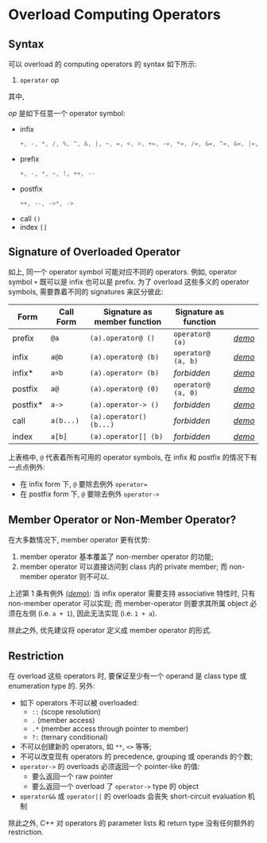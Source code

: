 # Overload Computing Operators

## Syntax

可以 overload 的 computing operators 的 syntax 如下所示:

1. `operator` *op*

其中,

*op* 是如下任意一个 operator symbol:
- infix
  ```c++
  +, -, *, /, %, ^, &, |, ~, =, <, >, +=, -=, *=, /=, &=, ^=, &=, |=, <<, >>, <<=, >>=, ==, !=, <=, >=, &&, ||
  ```
- prefix
  ```c++
  +, -, *, ~, !, ++, --
  ```
- postfix
  ```c++
  ++, --, ->*, ->
  ```
- call ```()```
- index ```[]```

## Signature of Overloaded Operator

如上, 同一个 operator symbol 可能对应不同的 operators.
例如, operator symbol `+` 既可以是 infix 也可以是 prefix.
为了 overload 这些多义的 operator symbols,
需要靠着不同的 signatures 来区分彼此:

| Form     | Call Form  | Signature as member function | Signature as function   |   |
|----------|------------|------------------------------|-------------------------|---|
| prefix   | `@a`       | `(a).operator@ ()`           | `operator@ (a)`         | [*demo*](psi_element://OverloadComputingOperators_Prefix_Test)  |
| infix    | `a@b`      | `(a).operator@ (b)`          | `operator@ (a, b)`      | [*demo*](psi_element://OverloadComputingOperators_Infix_Test)  |
| infix*   | `a=b`      | `(a).operator= (b)`          | *forbidden*             | [*demo*](psi_element://OverloadComputingOperators_InfixAssign_Test)  |
| postfix  | `a@`       | `(a).operator@ (0)`          | `operator@ (a, 0)`      | [*demo*](psi_element://OverloadComputingOperators_Postfix_Test)  |
| postfix* | `a->`      | `(a).operator-> ()`          | *forbidden*             | [*demo*](psi_element://OverloadComputingOperators_PostfixMemberAccess_Test)  |
| call     | `a(b...)`  | `(a).operator() (b...)`      | *forbidden*             | [*demo*](psi_element://OverloadComputingOperators_Call_Test)  |
| index    | `a[b]`     | `(a).operator[] (b)`         | *forbidden*             | [*demo*](psi_element://OverloadComputingOperators_Index_Test)  |

上表格中, `@` 代表着所有可用的 operator symbols, 在 infix 和 postfix 的情况下有一点点例外:
- 在 infix form 下, `@` 要除去例外 `operator=`
- 在 postfix form 下, `@` 要除去例外 `operator->`

## Member Operator or Non-Member Operator?

在大多数情况下, member operator 更有优势:
1. member operator 基本覆盖了 non-member operator 的功能;
2. member operator 可以直接访问到 class 内的 private member;
  而 non-member operator 则不可以.

上述第 1 条有例外 [(*demo*)](psi_element://OverloadComputingOperators_Infix_Test):
当 infix operator 需要支持 associative 特性时, 只有 non-member operator 可以实现;
而 member-operator 则要求其所属 object 必须在左侧 (i.e. `a + 1`), 因此无法实现 (i.e. `1 + a`).

除此之外, 优先建议将 operator 定义成 member operator 的形式.

## Restriction

在 overload 这些 operators 时, 要保证至少有一个 operand 是 class type 或 enumeration type 的.
另外:

- 如下 operators 不可以被 overloaded:
  - `::` (scope resolution)
  - `.` (member access)
  - `.*` (member access through pointer to member)
  - `?:` (ternary conditional)
- 不可以创建新的 operators, 如 `**`, `<>` 等等;
- 不可以改变现有 operators 的 precedence, grouping 或 operands 的个数;
- `operator->` 的 overloads 必须返回一个 pointer-like 的值:
  - 要么返回一个 raw pointer
  - 要么返回一个 overload 了 `operator->` type 的 object
- `operator&&` 或 `operator||` 的 overloads 会丧失 short-circuit evaluation 机制

除此之外, C++ 对 operators 的 parameter lists 和 return type 没有任何额外的 restriction.
